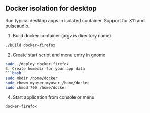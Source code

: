 ## Docker isolation for desktop
Run typical desktop apps in isolated container. Support for X11 and pulseaudio.
1. Build docker container (argv is directory name)
```bash
./build docker-firefox
```
2. Create start script and menu entry in gnome
```bash
sudo ./deploy docker-firefox
3. Create homedir for your app data
```bash
sudo mkdir /home/docker
sudo chown myuser:myuser /home/docker
sudo chmod 700 /home/docker
```
4. Start application from console or menu
```bash
docker-firefox
```
